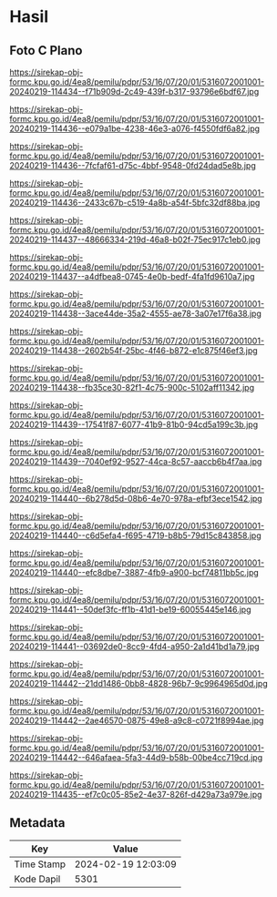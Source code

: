 # Hasil

## Foto C Plano

https://sirekap-obj-formc.kpu.go.id/4ea8/pemilu/pdpr/53/16/07/20/01/5316072001001-20240219-114434--f71b909d-2c49-439f-b317-93796e6bdf67.jpg

https://sirekap-obj-formc.kpu.go.id/4ea8/pemilu/pdpr/53/16/07/20/01/5316072001001-20240219-114436--e079a1be-4238-46e3-a076-f4550fdf6a82.jpg

https://sirekap-obj-formc.kpu.go.id/4ea8/pemilu/pdpr/53/16/07/20/01/5316072001001-20240219-114436--7fcfaf61-d75c-4bbf-9548-0fd24dad5e8b.jpg

https://sirekap-obj-formc.kpu.go.id/4ea8/pemilu/pdpr/53/16/07/20/01/5316072001001-20240219-114436--2433c67b-c519-4a8b-a54f-5bfc32df88ba.jpg

https://sirekap-obj-formc.kpu.go.id/4ea8/pemilu/pdpr/53/16/07/20/01/5316072001001-20240219-114437--48666334-219d-46a8-b02f-75ec917c1eb0.jpg

https://sirekap-obj-formc.kpu.go.id/4ea8/pemilu/pdpr/53/16/07/20/01/5316072001001-20240219-114437--a4dfbea8-0745-4e0b-bedf-4fa1fd9610a7.jpg

https://sirekap-obj-formc.kpu.go.id/4ea8/pemilu/pdpr/53/16/07/20/01/5316072001001-20240219-114438--3ace44de-35a2-4555-ae78-3a07e17f6a38.jpg

https://sirekap-obj-formc.kpu.go.id/4ea8/pemilu/pdpr/53/16/07/20/01/5316072001001-20240219-114438--2602b54f-25bc-4f46-b872-e1c875f46ef3.jpg

https://sirekap-obj-formc.kpu.go.id/4ea8/pemilu/pdpr/53/16/07/20/01/5316072001001-20240219-114438--fb35ce30-82f1-4c75-900c-5102aff11342.jpg

https://sirekap-obj-formc.kpu.go.id/4ea8/pemilu/pdpr/53/16/07/20/01/5316072001001-20240219-114439--17541f87-6077-41b9-81b0-94cd5a199c3b.jpg

https://sirekap-obj-formc.kpu.go.id/4ea8/pemilu/pdpr/53/16/07/20/01/5316072001001-20240219-114439--7040ef92-9527-44ca-8c57-aaccb6b4f7aa.jpg

https://sirekap-obj-formc.kpu.go.id/4ea8/pemilu/pdpr/53/16/07/20/01/5316072001001-20240219-114440--6b278d5d-08b6-4e70-978a-efbf3ece1542.jpg

https://sirekap-obj-formc.kpu.go.id/4ea8/pemilu/pdpr/53/16/07/20/01/5316072001001-20240219-114440--c6d5efa4-f695-4719-b8b5-79d15c843858.jpg

https://sirekap-obj-formc.kpu.go.id/4ea8/pemilu/pdpr/53/16/07/20/01/5316072001001-20240219-114440--efc8dbe7-3887-4fb9-a900-bcf74811bb5c.jpg

https://sirekap-obj-formc.kpu.go.id/4ea8/pemilu/pdpr/53/16/07/20/01/5316072001001-20240219-114441--50def3fc-ff1b-41d1-be19-60055445e146.jpg

https://sirekap-obj-formc.kpu.go.id/4ea8/pemilu/pdpr/53/16/07/20/01/5316072001001-20240219-114441--03692de0-8cc9-4fd4-a950-2a1d41bd1a79.jpg

https://sirekap-obj-formc.kpu.go.id/4ea8/pemilu/pdpr/53/16/07/20/01/5316072001001-20240219-114442--21dd1486-0bb8-4828-96b7-9c9964965d0d.jpg

https://sirekap-obj-formc.kpu.go.id/4ea8/pemilu/pdpr/53/16/07/20/01/5316072001001-20240219-114442--2ae46570-0875-49e8-a9c8-c0721f8994ae.jpg

https://sirekap-obj-formc.kpu.go.id/4ea8/pemilu/pdpr/53/16/07/20/01/5316072001001-20240219-114442--646afaea-5fa3-44d9-b58b-00be4cc719cd.jpg

https://sirekap-obj-formc.kpu.go.id/4ea8/pemilu/pdpr/53/16/07/20/01/5316072001001-20240219-114435--ef7c0c05-85e2-4e37-826f-d429a73a979e.jpg


## Metadata

| Key        | Value               |
| ---------- | ------------------- |
| Time Stamp | 2024-02-19 12:03:09 |
| Kode Dapil | 5301                |



